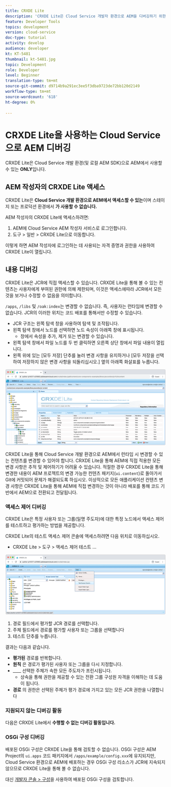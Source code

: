 ```yaml
---
title: CRXDE Lite
description: 'CRXDE Lite은 Cloud Service 개발자 환경으로 AEM을 디버깅하기 위한 클래식하면서도 강력한 툴입니다. CRXDE Lite은 모든 리소스와 속성을 검사하는 디버깅을 지원하고 JCR의 변경 가능한 부분을 조작하며 권한을 조사하는 기능을 제공합니다. '
feature: Developer Tools
topics: development
version: cloud-service
doc-type: tutorial
activity: develop
audience: developer
kt: KT-5481
thumbnail: kt-5481.jpg
topic: Development
role: Developer
level: Beginner
translation-type: tm+mt
source-git-commit: d9714b9a291ec3ee5f3dba9723de72bb120d2149
workflow-type: tm+mt
source-wordcount: '618'
ht-degree: 0%

---
```



# CRXDE Lite을 사용하는 Cloud Service으로 AEM 디버깅

CRXDE Lite은 Cloud Service 개발 환경(및 로컬 AEM SDK)으로 AEM에서 사용할 수 있는 __ONLY__&#x200B;입니다.

## AEM 작성자의 CRXDE Lite 액세스

CRXDE Lite은 __Cloud Service 개발 환경으로 AEM에서 액세스할 수 있는__&#x200B;이며 스테이지 또는 프로덕션 환경에서 __가 사용할 수 없습니다.__

AEM 작성자의 CRXDE Lite에 액세스하려면:

1. AEM에 Cloud Service AEM 작성자 서비스로 로그인합니다.
1. 도구 > 일반 > CRXDE Lite으로 이동합니다.

이렇게 하면 AEM 작성자에 로그인하는 데 사용되는 자격 증명과 권한을 사용하여 CRXDE Lite이 열립니다.

## 내용 디버깅

CRXDE Lite은 JCR에 직접 액세스할 수 있습니다. CRXDE Lite을 통해 볼 수 있는 컨텐츠는 사용자에게 부여된 권한에 의해 제한되며, 이것은 액세스에따라 JCR에서 모든 것을 보거나 수정할 수 없음을 의미합니다.

`/apps`, `/libs` 및 `/oak:index`는 변경할 수 없습니다. 즉, 사용자는 런타임에 변경할 수 없습니다. JCR의 이러한 위치는 코드 배포를 통해서만 수정할 수 있습니다.

+ JCR 구조는 왼쪽 탐색 창을 사용하여 탐색 및 조작됩니다.
+ 왼쪽 탐색 창에서 노드를 선택하면 노드 속성이 아래쪽 창에 표시됩니다.
   + 창에서 속성을 추가, 제거 또는 변경할 수 있습니다.
+ 왼쪽 탐색 창에서 파일 노드를 두 번 클릭하면 오른쪽 상단 창에서 파일 내용이 열립니다.
+ 왼쪽 위에 있는 [모두 저장] 단추를 눌러 변경 사항을 유지하거나 [모두 저장을 선택하여 저장하지 않은 변경 사항을 되돌리십시오.] 옆의 아래쪽 화살표를 누릅니다.

![CRXDE Lite - 컨텐츠 디버깅](./assets/crxde-lite/debugging-content.png)

CRXDE Lite을 통해 Cloud Service 개발 환경으로 AEM에서 런타임 시 변경할 수 있는 컨텐츠를 변경할 수 있어야 합니다.
CRXDE Lite을 통해 AEM에 직접 적용한 모든 변경 사항은 추적 및 제어하기가 어려울 수 있습니다. 적절한 경우 CRXDE Lite을 통해 변경한 내용이 AEM 프로젝트의 변경 가능한 컨텐츠 패키지(`ui.content`)로 돌아가서 Git에 커밋되어 문제가 해결되도록 하십시오. 이상적으로 모든 애플리케이션 컨텐츠 변경 사항은 CRXDE Lite을 통해 AEM에 직접 변경하는 것이 아니라 배포를 통해 코드 기반에서 AEM으로 전환되고 전달됩니다.

### 액세스 제어 디버깅

CRXDE Lite은 특정 사용자 또는 그룹(일명 주도자)에 대한 특정 노드에서 액세스 제어를 테스트하고 평가하는 방법을 제공합니다.

CRXDE Lite의 테스트 액세스 제어 콘솔에 액세스하려면 다음 위치로 이동하십시오.

+ CRXDE Lite > 도구 > 액세스 제어 테스트 ...

![CRXDE Lite - 액세스 제어 테스트](./assets/crxde-lite/permissions__test-access-control.png)

1. 경로 필드에서 평가할 JCR 경로를 선택합니다.
1. 주체 필드에서 경로를 평가할 사용자 또는 그룹을 선택합니다
1. 테스트 단추를 누릅니다.

결과는 다음과 같습니다.

+ __평가된__ 경로를 반복합니다.
+ __원칙__ 은 경로가 평가된 사용자 또는 그룹을 다시 지정합니다.
+ ____ 선택한 주체가 속한 모든 주도자가 프린시됩니다.
   + 상속을 통해 권한을 제공할 수 있는 전환 그룹 구성원 자격을 이해하는 데 도움이 됩니다.
+ __경로__ 의 권한은 선택된 주체가 평가 경로에 가지고 있는 모든 JCR 권한을 나열합니다

### 지원되지 않는 디버깅 활동

다음은 CRXDE Lite에서 __수행할 수 없는 디버깅 활동입니다.__

### OSGi 구성 디버깅

배포된 OSGi 구성은 CRXDE Lite을 통해 검토할 수 없습니다. OSGi 구성은 AEM Project의 `ui.apps` 코드 패키지에서 `/apps/example/config.xxx`에 유지되지만, Cloud Service 환경으로 AEM에 배포하는 경우 OSGi 구성 리소스가 JCR에 지속되지 않으므로 CRXDE Lite을 통해 볼 수 없습니다.

대신 [개발자 콘솔 > 구성](./developer-console.md#configurations)을 사용하여 배포된 OSGi 구성을 검토합니다.
